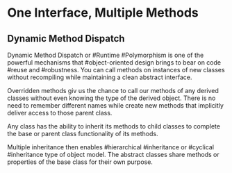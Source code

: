 # One Interface, Multiple Methods
## Dynamic Method Dispatch
Dynamic Method Dispatch or #Runtime #Polymorphism is one of the powerful mechanisms that #object-oriented design brings to bear on code #reuse and #robustness. You can call methods on instances of new classes without recompiling while maintaining a clean abstract interface.

Overridden methods giv us the chance to call our methods of any derived classes without even knowing the type of the derived object.
There is no need to remember different names while create new methods that implicitly deliver access to those parent class.

Any class has the ability to inherit its methods to child classes to complete the base or parent class functionality of its methods.

Multiple inheritance then enables #hierarchical #inheritance or #cyclical #inheritance  type of object model.
The abstract classes share methods or properties of the base class for their own purpose.

